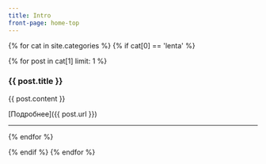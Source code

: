 ```yaml
---
title: Intro
front-page: home-top
---
```

{% for cat in site.categories %}
{% if cat[0] == 'lenta' %}

{% for post in cat[1] limit: 1 %}
### {{ post.title }}

{{ post.content }}

[Подробнее]({{ post.url }})

****** 

{% endfor %}

{% endif %}
{% endfor %}
